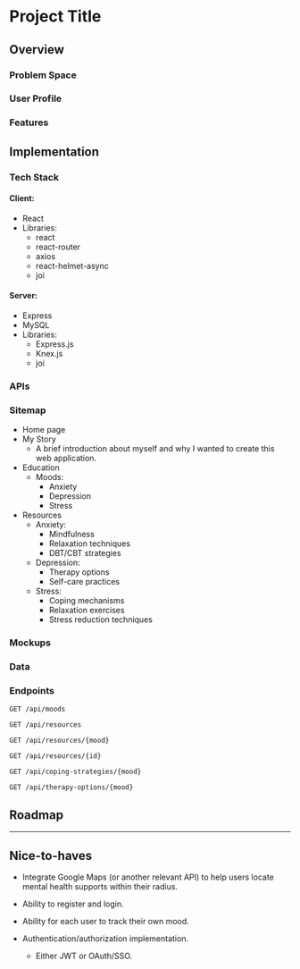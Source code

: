 # Project Title

## Overview

### Problem Space

### User Profile

### Features

## Implementation

### Tech Stack

#### Client:

- React
- Libraries:
    - react
    - react-router
    - axios
    - react-helmet-async
    - joi

#### Server:

- Express
- MySQL
- Libraries:
    - Express.js
    - Knex.js
    - joi

### APIs

### Sitemap

- Home page
- My Story
    - A brief introduction about myself and why I wanted to create this web application.
- Education
    - Moods:
        - Anxiety
        - Depression
        - Stress
- Resources
    - Anxiety:
        - Mindfulness
        - Relaxation techniques
        - DBT/CBT strategies
    - Depression:
        - Therapy options
        - Self-care practices
    - Stress:
        - Coping mechanisms
        - Relaxation exercises
        - Stress reduction techniques

### Mockups

### Data

### Endpoints

```GET /api/moods```

```GET /api/resources```

```GET /api/resources/{mood}```

```GET /api/resources/{id}```

```GET /api/coping-strategies/{mood}```

```GET /api/therapy-options/{mood}```

## Roadmap

---

## Nice-to-haves

- Integrate Google Maps (or another relevant API) to help users locate mental health supports within their radius.

- Ability to register and login.

- Ability for each user to track their own mood.

- Authentication/authorization implementation.
    - Either JWT or OAuth/SSO.